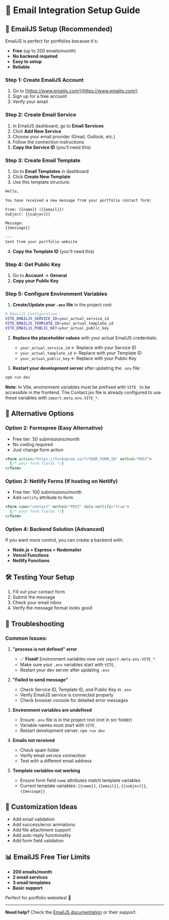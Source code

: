 # 📧 Email Integration Setup Guide

## 🚀 EmailJS Setup (Recommended)

EmailJS is perfect for portfolios because it's:
- **Free** (up to 200 emails/month)
- **No backend required**
- **Easy to setup**
- **Reliable**

### Step 1: Create EmailJS Account
1. Go to [https://www.emailjs.com/](https://www.emailjs.com/)
2. Sign up for a free account
3. Verify your email

### Step 2: Create Email Service
1. In EmailJS dashboard, go to **Email Services**
2. Click **Add New Service**
3. Choose your email provider (Gmail, Outlook, etc.)
4. Follow the connection instructions
5. **Copy the Service ID** (you'll need this)

### Step 3: Create Email Template
1. Go to **Email Templates** in dashboard
2. Click **Create New Template**
3. Use this template structure:

```html
Hello,

You have received a new message from your portfolio contact form:

From: {{name}} ({{email}})
Subject: {{subject}}

Message:
{{message}}

---
Sent from your portfolio website
```

4. **Copy the Template ID** (you'll need this)

### Step 4: Get Public Key
1. Go to **Account** → **General**
2. **Copy your Public Key**

### Step 5: Configure Environment Variables

1. **Create/Update your `.env` file** in the project root:
```bash
# EmailJS Configuration
VITE_EMAILJS_SERVICE_ID=your_actual_service_id
VITE_EMAILJS_TEMPLATE_ID=your_actual_template_id  
VITE_EMAILJS_PUBLIC_KEY=your_actual_public_key
```

2. **Replace the placeholder values** with your actual EmailJS credentials:
   - `your_actual_service_id` ← Replace with your Service ID
   - `your_actual_template_id` ← Replace with your Template ID  
   - `your_actual_public_key` ← Replace with your Public Key

3. **Restart your development server** after updating the `.env` file:
```bash
npm run dev
```

**Note**: In Vite, environment variables must be prefixed with `VITE_` to be accessible in the frontend. The Contact.jsx file is already configured to use these variables with `import.meta.env.VITE_*`.

## 🎯 Alternative Options

### Option 2: Formspree (Easy Alternative)
- Free tier: 50 submissions/month
- No coding required
- Just change form action

```jsx
<form action="https://formspree.io/f/YOUR_FORM_ID" method="POST">
  {/* your form fields */}
</form>
```

### Option 3: Netlify Forms (If hosting on Netlify)
- Free tier: 100 submissions/month
- Add `netlify` attribute to form

```jsx
<form name="contact" method="POST" data-netlify="true">
  {/* your form fields */}
</form>
```

### Option 4: Backend Solution (Advanced)
If you want more control, you can create a backend with:
- **Node.js + Express + Nodemailer**
- **Vercel Functions**
- **Netlify Functions**

## 🛠️ Testing Your Setup

1. Fill out your contact form
2. Submit the message
3. Check your email inbox
4. Verify the message format looks good

## 🔧 Troubleshooting

### Common Issues:

1. **"process is not defined" error**
   - ✅ **Fixed!** Environment variables now use `import.meta.env.VITE_*`
   - Make sure your `.env` variables start with `VITE_`
   - Restart your dev server after updating `.env`

2. **"Failed to send message"**
   - Check Service ID, Template ID, and Public Key in `.env`
   - Verify EmailJS service is connected properly
   - Check browser console for detailed error messages

3. **Environment variables are undefined**
   - Ensure `.env` file is in the project root (not in src folder)
   - Variable names must start with `VITE_`
   - Restart development server: `npm run dev`

4. **Emails not received**
   - Check spam folder
   - Verify email service connection
   - Test with a different email address

5. **Template variables not working**
   - Ensure form field `name` attributes match template variables
   - Current template variables: `{{name}}`, `{{email}}`, `{{subject}}`, `{{message}}`

## 🎨 Customization Ideas

- Add email validation
- Add success/error animations
- Add file attachment support
- Add auto-reply functionality
- Add form field validation

## 📊 EmailJS Free Tier Limits
- **200 emails/month**
- **2 email services**
- **3 email templates**
- **Basic support**

Perfect for portfolio websites! 🚀

---

**Need help?** Check the [EmailJS documentation](https://www.emailjs.com/docs/) or their support.